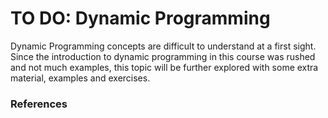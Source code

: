 # TO DO: Dynamic Programming

Dynamic Programming concepts are difficult to understand at a first sight. Since the introduction to dynamic programming in this course was rushed and not much examples, this topic will be further explored with some extra material, examples and exercises.

### References


